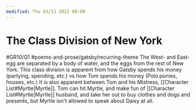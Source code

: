 ```yaml
---
modified: Thu 03/11 2022 08:00
---
```

   
# The Class Division of New York
#GR10/Q1 #poems-and-prose/gatsby/recurring-theme 
The West- and East- egg are separated by a body of water, and the eggs from the rest of New York.
This class division is apparent from how Gatsby spends his money (partying, spending, etc.) vs how Tom spends his money (Polo ponies, houses, etc.)
It is also apparent between Tom and his Mistress, [[Character List#Myrtle|Myrtle]]. Tom can hit Myrtle, and make fun of [[Character List#Myrtle|Myrtle]] husband, and take her out to buy clothes and dogs and presents, but Myrtle isn't allowed to speak about Daisy at all.